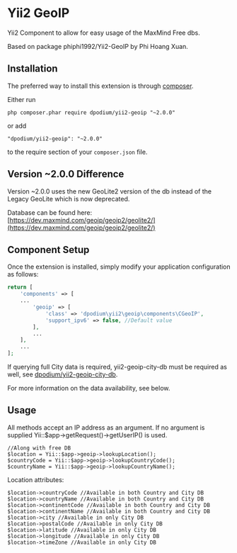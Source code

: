 Yii2 GeoIP
==========
Yii2 Component to allow for easy usage of the MaxMind Free dbs.

Based on package phiphi1992/Yii2-GeoIP by Phi Hoang Xuan.

Installation
------------

The preferred way to install this extension is through [composer](http://getcomposer.org/download/).

Either run

```
php composer.phar require dpodium/yii2-geoip "~2.0.0"
```

or add

```
"dpodium/yii2-geoip": "~2.0.0"
```

to the require section of your `composer.json` file.

Version ~2.0.0 Difference
-----
Version ~2.0.0 uses the new GeoLite2 version of the db instead of the Legacy GeoLite which is now deprecated.

Database can be found here: [https://dev.maxmind.com/geoip/geoip2/geolite2/](https://dev.maxmind.com/geoip/geoip2/geolite2/)

Component Setup
-----
Once the extension is installed, simply modify your application configuration as follows:
```php
return [
    'components' => [
    ...
        'geoip' => [
            'class' => 'dpodium\yii2\geoip\components\CGeoIP',
            'support_ipv6' => false, //Default value
        ],
        ...
    ],
    ...
];
```

If querying full City data is required, yii2-geoip-city-db must be required as well, see [dpodium/yii2-geoip-city-db](https://github.com/dpodium/yii2-geoip-city-db).

For more information on the data availability, see below.

Usage
-----
All methods accept an IP address as an argument. If no argument is supplied Yii::$app->getRequest()->getUserIP() is used.

    //Along with free DB
    $location = Yii::$app->geoip->lookupLocation();
    $countryCode = Yii::$app->geoip->lookupCountryCode();
    $countryName = Yii::$app->geoip->lookupCountryName();

Location attributes:

    $location->countryCode //Available in both Country and City DB
    $location->countryName //Available in both Country and City DB
    $location->continentCode //Available in both Country and City DB
    $location->continentName //Available in both Country and City DB
    $location->city //Available in only City DB
    $location->postalCode //Available in only City DB
    $location->latitude //Available in only City DB
    $location->longitude //Available in only City DB
    $location->timeZone //Available in only City DB
